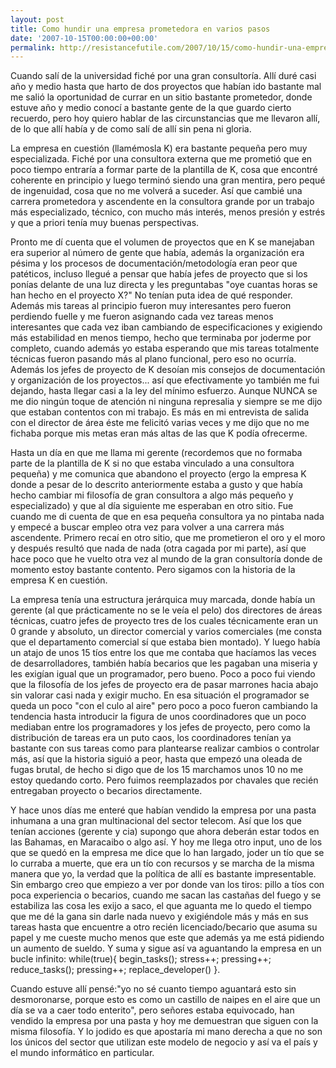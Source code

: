 ```yaml
---
layout: post
title: Como hundir una empresa prometedora en varios pasos
date: '2007-10-15T00:00:00+00:00'
permalink: http://resistancefutile.com/2007/10/15/como-hundir-una-empresa-prometedora-en-varios-pasos/
---
```

Cuando salí de la universidad fiché por una gran consultoría. Allí duré casi año y medio hasta que harto de dos proyectos que habían ido bastante mal me salió la oportunidad de currar en un sitio bastante prometedor, donde estuve año y medio conocí a bastante gente de la que guardo cierto recuerdo, pero hoy quiero hablar de las circunstancias que me llevaron allí, de lo que allí había y de como salí de allí sin pena ni gloria.
<!--more-->
La empresa en cuestión (llamémosla K) era bastante pequeña pero muy especializada. Fiché por una consultora externa que me prometió que en poco tiempo entraría a formar parte de la plantilla de K, cosa que encontré coherente en principio y luego terminó siendo una gran mentira, pero pequé de ingenuidad, cosa que no me volverá a suceder. Así que cambié una carrera prometedora y ascendente en la consultora grande por un trabajo más especializado, técnico, con mucho más interés, menos presión y estrés y que a priori tenía muy buenas perspectivas.

Pronto me dí cuenta que el volumen de proyectos que en K se manejaban era superior al número de gente que había, además la organización era pésima y los procesos de documentación/metodología eran peor que patéticos, incluso llegué a pensar que había jefes de proyecto que si los ponías delante de una luz directa y les preguntabas "oye cuantas horas se han hecho en el proyecto X?" No tenían puta idea de qué responder. Además mis tareas al principio fueron muy interesantes pero fueron perdiendo fuelle y me fueron asignando cada vez tareas menos interesantes que cada vez iban cambiando de especificaciones y exigiendo más estabilidad en menos tiempo, hecho que terminaba por joderme por completo, cuando además yo estaba esperando que mis tareas totalmente técnicas fueron pasando más al plano funcional, pero eso no ocurría. Además los jefes de proyecto de K desoían mis consejos de documentación y organización de los proyectos... así que efectivamente yo también me fui dejando, hasta llegar casi a la ley del mínimo esfuerzo. Aunque NUNCA se me dio ningún toque de atención ni ninguna represalia y siempre se me dijo que estaban contentos con mi trabajo. Es más en mi entrevista de salida con el director de área éste me felicitó varias veces y me dijo que no me fichaba porque mis metas eran más altas de las que K podía ofrecerme.

Hasta un día en que me llama mi gerente (recordemos que no formaba parte de la plantilla de K si no que estaba vinculado a una consultora pequeña) y me comunica que abandono el proyecto (ergo la empresa K donde a pesar de lo descrito anteriormente estaba a gusto y que había hecho cambiar mi filosofía de gran consultora a algo más pequeño y especializado) y que al día siguiente me esperaban en otro sitio. Fue cuando me di cuenta de que en esa pequeña consultora ya no pintaba nada y empecé a buscar empleo otra vez para volver a una carrera más ascendente. Primero recaí en otro sitio, que me prometieron el oro y el moro y después resultó que nada de nada (otra cagada por mi parte), así que hace poco que he vuelto otra vez al mundo de la gran consultoría donde de momento estoy bastante contento. Pero sigamos con la historia de la empresa K en cuestión.

La empresa tenía una estructura jerárquica muy marcada, donde había un gerente (al que prácticamente no se le veía el pelo) dos directores de áreas técnicas, cuatro jefes de proyecto tres de los cuales técnicamente eran un 0 grande y absoluto, un director comercial y varios comerciales (me consta que el departamento comercial sí que estaba bien montado). Y luego había un atajo de unos 15 tíos entre los que me contaba que hacíamos las veces de desarrolladores, también había becarios que les pagaban una miseria y les exigían igual que un programador, pero bueno. Poco a poco fui viendo que la filosofía de los jefes de proyecto era de pasar marrones hacia abajo sin valorar casi nada y exigir mucho. En esa situación el programador se queda un poco "con el culo al aire" pero poco a poco fueron cambiando la tendencia hasta introducir la figura de unos coordinadores que un poco mediaban entre los programadores y los jefes de proyecto, pero como la distribución de tareas era un puto caos, los coordinadores tenían ya bastante con sus tareas como para plantearse realizar cambios o controlar más, así que la historia siguió a peor, hasta que empezó una oleada de fugas brutal, de hecho si digo que de los 15 marchamos unos 10 no me estoy quedando corto. Pero fuimos reemplazados por chavales que recién entregaban proyecto o becarios directamente.

Y hace unos días me enteré que habían vendido la empresa por una pasta inhumana a una gran multinacional del sector telecom. Así que los que tenían acciones (gerente y cia) supongo que ahora deberán estar todos en las Bahamas, en Maracaibo o algo así. Y hoy me llega otro input, uno de los que se quedó en la empresa me dice que lo han largado, joder un tío que se lo curraba a muerte, que era un tío con recursos y se marcha de la misma manera que yo, la verdad que la política de allí es bastante impresentable. Sin embargo creo que empiezo a ver por donde van los tiros: pillo a tíos con poca experiencia o becarios, cuando me sacan las castañas del fuego y se estabiliza las cosa les exijo a saco, el que aguanta me lo quedo el tiempo que me dé la gana sin darle nada nuevo y exigiéndole más y más en sus tareas hasta que encuentre a otro recién licenciado/becario que asuma su papel y me cueste mucho menos que este que además ya me está pidiendo un aumento de sueldo. Y suma y sigue así va aguantando la empresa en un bucle infinito: while(true){ begin_tasks(); stress++; pressing++; reduce_tasks(); pressing++; replace_developer() }.

Cuando estuve allí pensé:"yo no sé cuanto tiempo aguantará esto sin desmoronarse, porque esto es como un castillo de naipes en el aire que un día se va a caer todo enterito", pero señores estaba equivocado, han vendido la empresa por una pasta y hoy me demuestran que siguen con la misma filosofía. Y lo jodido es que apostaría mi mano derecha a que no son los únicos del sector que utilizan este modelo de negocio y así va el país y el mundo informático en particular. 
